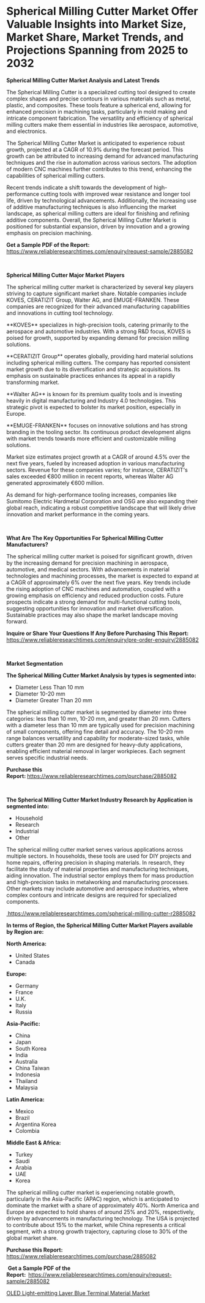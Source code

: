 <p><h1>Spherical Milling Cutter Market Offer Valuable Insights into Market Size, Market Share, Market Trends, and Projections Spanning from 2025 to 2032</h1></p><p><strong>Spherical Milling Cutter Market Analysis and Latest Trends</strong></p>
<p><p>The Spherical Milling Cutter is a specialized cutting tool designed to create complex shapes and precise contours in various materials such as metal, plastic, and composites. These tools feature a spherical end, allowing for enhanced precision in machining tasks, particularly in mold making and intricate component fabrication. The versatility and efficiency of spherical milling cutters make them essential in industries like aerospace, automotive, and electronics.</p><p>The Spherical Milling Cutter Market is anticipated to experience robust growth, projected at a CAGR of 10.9% during the forecast period. This growth can be attributed to increasing demand for advanced manufacturing techniques and the rise in automation across various sectors. The adoption of modern CNC machines further contributes to this trend, enhancing the capabilities of spherical milling cutters.</p><p>Recent trends indicate a shift towards the development of high-performance cutting tools with improved wear resistance and longer tool life, driven by technological advancements. Additionally, the increasing use of additive manufacturing techniques is also influencing the market landscape, as spherical milling cutters are ideal for finishing and refining additive components. Overall, the Spherical Milling Cutter Market is positioned for substantial expansion, driven by innovation and a growing emphasis on precision machining.</p></p>
<p><strong>Get a Sample PDF of the Report:&nbsp;</strong> <a href="https://www.reliableresearchtimes.com/enquiry/request-sample/2885082?utm_campaign=3187&utm_medium=2&utm_source=Github&utm_content=ia&utm_term=13032025&utm_id=spherical-milling-cutter">https://www.reliableresearchtimes.com/enquiry/request-sample/2885082</a></p>
<p>&nbsp;</p>
<p><strong>Spherical Milling Cutter Major Market Players</strong></p>
<p><p>The spherical milling cutter market is characterized by several key players striving to capture significant market share. Notable companies include KOVES, CERATIZIT Group, Walter AG, and EMUGE-FRANKEN. These companies are recognized for their advanced manufacturing capabilities and innovations in cutting tool technology.</p><p>**KOVES** specializes in high-precision tools, catering primarily to the aerospace and automotive industries. With a strong R&D focus, KOVES is poised for growth, supported by expanding demand for precision milling solutions.</p><p>**CERATIZIT Group** operates globally, providing hard material solutions including spherical milling cutters. The company has reported consistent market growth due to its diversification and strategic acquisitions. Its emphasis on sustainable practices enhances its appeal in a rapidly transforming market.</p><p>**Walter AG** is known for its premium quality tools and is investing heavily in digital manufacturing and Industry 4.0 technologies. This strategic pivot is expected to bolster its market position, especially in Europe.</p><p>**EMUGE-FRANKEN** focuses on innovative solutions and has strong branding in the tooling sector. Its continuous product development aligns with market trends towards more efficient and customizable milling solutions.</p><p>Market size estimates project growth at a CAGR of around 4.5% over the next five years, fueled by increased adoption in various manufacturing sectors. Revenue for these companies varies; for instance, CERATIZIT's sales exceeded €800 million in recent reports, whereas Walter AG generated approximately €600 million.</p><p>As demand for high-performance tooling increases, companies like Sumitomo Electric Hardmetal Corporation and OSG are also expanding their global reach, indicating a robust competitive landscape that will likely drive innovation and market performance in the coming years.</p></p>
<p>&nbsp;</p>
<p><strong>What Are The Key Opportunities For Spherical Milling Cutter Manufacturers?</strong></p>
<p><p>The spherical milling cutter market is poised for significant growth, driven by the increasing demand for precision machining in aerospace, automotive, and medical sectors. With advancements in material technologies and machining processes, the market is expected to expand at a CAGR of approximately 6% over the next five years. Key trends include the rising adoption of CNC machines and automation, coupled with a growing emphasis on efficiency and reduced production costs. Future prospects indicate a strong demand for multi-functional cutting tools, suggesting opportunities for innovation and market diversification. Sustainable practices may also shape the market landscape moving forward.</p></p>
<p><strong>Inquire or Share Your Questions If Any Before Purchasing This Report:</strong> <a href="https://www.reliableresearchtimes.com/enquiry/pre-order-enquiry/2885082?utm_campaign=3187&utm_medium=2&utm_source=Github&utm_content=ia&utm_term=13032025&utm_id=spherical-milling-cutter">https://www.reliableresearchtimes.com/enquiry/pre-order-enquiry/2885082</a></p>
<p>&nbsp;</p>
<p><strong>Market Segmentation</strong></p>
<p><strong>The Spherical Milling Cutter Market Analysis by types is segmented into:</strong></p>
<p><ul><li>Diameter Less Than 10 mm</li><li>Diameter 10-20 mm</li><li>Diameter Greater Than 20 mm</li></ul></p>
<p><p>The spherical milling cutter market is segmented by diameter into three categories: less than 10 mm, 10-20 mm, and greater than 20 mm. Cutters with a diameter less than 10 mm are typically used for precision machining of small components, offering fine detail and accuracy. The 10-20 mm range balances versatility and capability for moderate-sized tasks, while cutters greater than 20 mm are designed for heavy-duty applications, enabling efficient material removal in larger workpieces. Each segment serves specific industrial needs.</p></p>
<p><strong>Purchase this Report:&nbsp;</strong><a href="https://www.reliableresearchtimes.com/purchase/2885082?utm_campaign=3187&utm_medium=2&utm_source=Github&utm_content=ia&utm_term=13032025&utm_id=spherical-milling-cutter">https://www.reliableresearchtimes.com/purchase/2885082</a></p>
<p>&nbsp;</p>
<p><strong>The Spherical Milling Cutter Market Industry Research by Application is segmented into:</strong></p>
<p><ul><li>Household</li><li>Research</li><li>Industrial</li><li>Other</li></ul></p>
<p><p>The spherical milling cutter market serves various applications across multiple sectors. In households, these tools are used for DIY projects and home repairs, offering precision in shaping materials. In research, they facilitate the study of material properties and manufacturing techniques, aiding innovation. The industrial sector employs them for mass production and high-precision tasks in metalworking and manufacturing processes. Other markets may include automotive and aerospace industries, where complex contours and intricate designs are required for specialized components.</p></p>
<p><a href="https://www.reliableresearchtimes.com/spherical-milling-cutter-r2885082?utm_campaign=3187&utm_medium=2&utm_source=Github&utm_content=ia&utm_term=13032025&utm_id=spherical-milling-cutter">&nbsp;https://www.reliableresearchtimes.com/spherical-milling-cutter-r2885082</a></p>
<p><strong>In terms of Region, the Spherical Milling Cutter Market Players available by Region are:</strong></p>
<p>
    <p> <strong> North America: </strong>
        <ul>
            <li>United States</li>
            <li>Canada</li>
        </ul>
        </p> 
    <p> <strong> Europe: </strong>
        <ul>
            <li>Germany</li>
            <li>France</li>
            <li>U.K.</li>
            <li>Italy</li>
            <li>Russia</li>
        </ul>
        </p> 
    <p> <strong> Asia-Pacific: </strong>
        <ul>
            <li>China</li>
            <li>Japan</li>
            <li>South Korea</li>
            <li>India</li>
            <li>Australia</li>
            <li>China Taiwan</li>
            <li>Indonesia</li>
            <li>Thailand</li>
            <li>Malaysia</li>
        </ul>
        </p> 
    <p> <strong> Latin America: </strong>
        <ul>
            <li>Mexico</li>
            <li>Brazil</li>
            <li>Argentina Korea</li>
            <li>Colombia</li>
        </ul>
        </p> 
    <p> <strong> Middle East & Africa: </strong>
        <ul>
            <li>Turkey</li>
            <li>Saudi</li>
            <li>Arabia</li>
            <li>UAE</li>
            <li>Korea</li>
        </ul>
    </p>
    </p>
<p><p>The spherical milling cutter market is experiencing notable growth, particularly in the Asia-Pacific (APAC) region, which is anticipated to dominate the market with a share of approximately 40%. North America and Europe are expected to hold shares of around 25% and 20%, respectively, driven by advancements in manufacturing technology. The USA is projected to contribute about 15% to the market, while China represents a critical segment, with a strong growth trajectory, capturing close to 30% of the global market share.</p></p>
<p><strong>Purchase this Report: </strong><a href="https://www.reliableresearchtimes.com/purchase/2885082?utm_campaign=3187&utm_medium=2&utm_source=Github&utm_content=ia&utm_term=13032025&utm_id=spherical-milling-cutter">https://www.reliableresearchtimes.com/purchase/2885082</a></p>
<p>&nbsp;<strong>Get a Sample PDF of the Report:&nbsp;&nbsp;</strong><a href="https://www.reliableresearchtimes.com/enquiry/request-sample/2885082?utm_campaign=3187&utm_medium=2&utm_source=Github&utm_content=ia&utm_term=13032025&utm_id=spherical-milling-cutter">https://www.reliableresearchtimes.com/enquiry/request-sample/2885082</a></p>
<p><strong></strong></p>
<p><p><a href="https://github.com/felishtimoti/Market-Research-Report-List-1/blob/main/oled-light-emitting-layer-blue-terminal-material-market.md?utm_campaign=3187&utm_medium=2&utm_source=Github&utm_content=ia&utm_term=13032025&utm_id=spherical-milling-cutter">OLED Light-emitting Layer Blue Terminal Material Market</a></p></p>